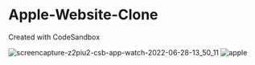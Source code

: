 # Apple-Website-Clone
Created with CodeSandbox

![screencapture-z2piu2-csb-app-watch-2022-06-28-13_50_11](https://user-images.githubusercontent.com/70451928/176249565-49395617-73f4-4233-ae16-82aaf3dc3756.png)
![apple](https://user-images.githubusercontent.com/70451928/233807734-7f247c45-0b7a-4bce-b74a-f2067c3d81cf.png)

